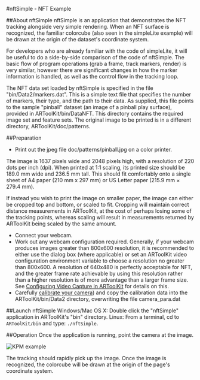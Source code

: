 #nftSimple - NFT Example

##About nftSimple
nftSimple is an application that demonstrates the NFT tracking alongside very simple rendering. When an NFT surface is recognized, the familiar colorcube (also seen in the simpleLite example) will be drawn at the origin of the dataset's coordinate system.

For developers who are already familiar with the code of simpleLite, it will be useful to do a side-by-side comparison of the code of nftSimple. The basic flow of program operations (grab a frame, track markers, render) is very similar, however there are significant changes in how the marker information is handled, as well as the control flow in the tracking loop.

The NFT data set loaded by nftSimple is specified in the file "bin/Data2/markers.dat". This is a simple text file that specifies the number of markers, their type, and the path to their data. As supplied, this file points to the sample "pinball" dataset (an image of a pinball play surface), provided in ARToolKit/bin/DataNFT. This directory contains the required image set and feature sets. The original image to be printed is in a different directory, ARToolKit/doc/patterns.

##Preparation
-   Print out the jpeg file doc/patterns/pinball.jpg on a color printer.

The image is 1637 pixels wide and 2048 pixels high, with a resolution of 220 dots per inch (dpi). When printed at 1:1 scaling, its printed size should be 189.0 mm wide and 236.5 mm tall. This should fit comfortably onto a single sheet of A4 paper (210 mm x 297 mm) or US Letter paper (215.9 mm × 279.4 mm).

If instead you wish to print the image on smaller paper, the image can either be cropped top and bottom, or scaled to fit. Cropping will maintain correct distance measurements in ARToolKit, at the cost of perhaps losing some of the tracking points, whereas scaling will result in measurements returned by ARToolKit being scaled by the same amount.

-   Connect your webcam.
-   Work out any webcam configuration required. Generally, if your webcam produces images greater than 800x600 resolution, it is recommended to either use the dialog box (where applicable) or set an ARToolKit video configuration environment variable to choose a resolution no greater than 800x600. A resolution of 640x480 is perfectly acceptable for NFT, and the greater frame rate achievable by using this resolution rather than a higher resolution is of more advantage than a larger frame size. See [Configuring Video Capture in ARToolKit][1] for details on this.
-   Carefully [calibrate your camera][2]) and copy the calibration data into the ARToolKit/bin/Data2 directory, overwriting the file camera_para.dat

##Launch nftSimple
Windows/Mac OS X: Double click the "nftSimple" application in ARToolKit's "bin" directory. Linux: From a terminal, cd to `ARToolKit/bin` and type: `./nftSimple`.

##Operation
Once the application is running, point the camera at the image.

![KPM example][NFT_example_KPM_holding_webcam]

The tracking should rapidly pick up the image. Once the image is recognized, the colorcube will be drawn at the origin of the page's coordinate system.

[1]: Configuration:config_video_capture
[2]: Configuration:config_camera_calibration

[NFT_example_KPM_holding_webcam]: /NFT_example_KPM_holding_webcam.jpg
